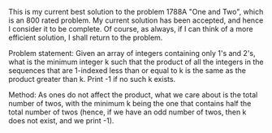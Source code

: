 This is my current best solution to the problem 1788A "One and Two", which is an 800 rated problem. My current solution has been accepted, and hence I consider it to be complete. Of course, as always, if I can think of a more efficient solution, I shall return to the problem. 

Problem statement: Given an array of integers containing only 1's and 2's, what is the minimum integer k such that the product of all the integers in the sequences that are 1-indexed less than or equal to k is the same as the product greater than k. Print -1 if no such k exists.

Method: As ones do not affect the product, what we care about is the total number of twos, with the minimum k being the one that contains half the total number of twos (hence, if we have an odd number of twos, then k does not exist, and we print -1).